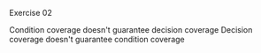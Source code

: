 Exercise 02

Condition coverage doesn't guarantee decision coverage
Decision coverage doesn't guarantee condition coverage

